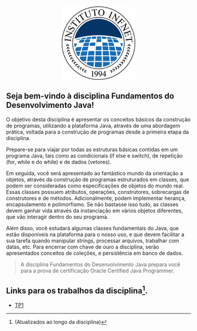 <p align="center">
<img src="https://github.com/TorresmThiago/GRLEDS01C2-N2-LC---Desenvolvimento-JAVA/blob/main/logo-infnet.png" alt="Logo Instituto Infnet" width="200"/>
<p>

## Seja bem-vindo à disciplina Fundamentos do Desenvolvimento Java!

O objetivo desta disciplina é apresentar os conceitos básicos da construção de programas, utilizando a plataforma Java, através de uma abordagem prática, voltada para a construção de programas desde a primeira etapa da disciplina.

Prepare-se para viajar por todas as estruturas básicas contidas em um programa Java, tais como as condicionais (if else e switch), de repetição (for, while e do while) e de dados (vetores).

Em seguida, você será apresentado ao fantástico mundo da orientação a objetos, através da construção de programas estruturados em classes, que podem ser consideradas como especificações de objetos do mundo real. Essas classes possuem atributos, operações, construtores, sobrecargas de construtores e de métodos. Adicionalmente, podem implementar herança, encapsulamento e polimorfismo. Se não bastasse isso tudo, as classes devem ganhar vida através da instanciação em vários objetos diferentes, que vão interagir dentro do seu programa.

Além disso, você estudará algumas classes fundamentais do Java, que estão disponíveis na plataforma para o nosso uso, e que devem facilitar a sua tarefa quando manipular strings, processar arquivos, trabalhar com datas, etc. Para encerrar com chave de ouro a disciplina, serão apresentados conceitos de coleções, e persistência em banco de dados.

> A disciplina Fundamentos do Desenvolvimento Java prepara você para a prova de certificação Oracle Certified Java Programmer.

## Links para os trabalhos da disciplina[^1]. 

* [TP1](TP1)


[^1]: (Atualizados ao longo da disciplina)

[logo]: https://github.com/TorresmThiago/GRLEDS01C2-N2-LC---Desenvolvimento-JAVA/blob/main/logo-infnet.png "Logo Instituto Infnet"
